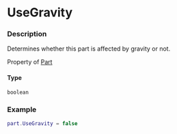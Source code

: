# UseGravity

### Description

Determines whether this part is affected by gravity or not.

Property of [Part](/classes/Part/)

#### Type

`boolean`

### Example

```lua
part.UseGravity = false
```
